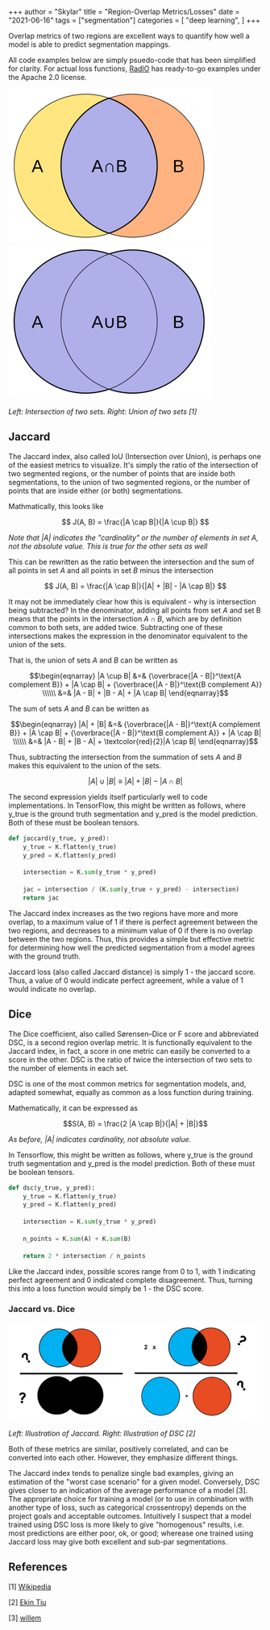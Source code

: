 +++
author = "Skylar"
title = "Region-Overlap Metrics/Losses"
date = "2021-06-16"
tags = ["segmentation"]
categories = [
    "deep learning",
]
+++

Overlap metrics of two regions are excellent ways to quantify how well a model
is able to predict segmentation mappings.

All code examples below are simply psuedo-code that has been simplified for
clarity. For actual loss functions,
[RadIO](https://analysiscenter.github.io/radio/_modules/radio/models/keras/losses.html)
has ready-to-go examples under the Apache 2.0 license.

![intersection](/images/posts/region_loss/set_intersection.png)
![union](/images/posts/region_loss/set_union.png)

*Left: Intersection of two sets. Right: Union of two sets <cite>[1]</cite>*

## Jaccard

The Jaccard index, also called IoU (Intersection over Union), is perhaps one of
the easiest metrics to visualize. It's simply the ratio of the intersection of
two segmented regions, or the number of points that are inside both
segmentations, to the union of two segmented regions, or the number of points
that are inside either (or both) segmentations.

Mathmatically, this looks like

$$ J(A, B) = \frac{|A \cap B|}{|A \cup B|} $$

*Note that $|A|$ indicates the "cardinality" or the number of elements in set
$A$, not the absolute value. This is true for the other sets as well*

This can be rewritten as the ratio between the intersection and the sum of
all points in set $A$ and all points in set $B$ minus the intersection

$$ J(A, B) = \frac{|A \cap B|}{|A| + |B| - |A \cap B|} $$

It may not be immediately clear how this is equivalent - why is intersection
being subtracted? In the denominator, adding all points from set $A$ and set B
means that the points in the intersection $A \cap B$, which are by definition
common to both sets, are added twice. Subtracting one of these intersections
makes the expression in the denominator equivalent to the union of the sets.

That is, the union of sets $A$ and $B$ can be written as

$$\begin{eqnarray}
|A \cup B| &=& {\overbrace{|A - B|}^\text{A complement B}} + |A \cap B| + {\overbrace{|A - B|}^\text{B complement A}} \\\\\\
&=& |A - B| + |B - A| + |A \cap B|
\end{eqnarray}$$

The sum of sets $A$ and $B$ can be written as

$$\begin{eqnarray}
|A| + |B| &=& {\overbrace{|A - B|}^\text{A complement B}} + |A \cap B| + {\overbrace{|A - B|}^\text{B complement A}} + |A \cap B| \\\\\\
&=& |A - B| + |B - A| + \textcolor{red}{2}|A \cap B|
\end{eqnarray}$$

Thus, subtracting the intersection from the summation of sets $A$ and $B$ makes this
equivalent to the union of the sets.

$$|A| \cup |B| \equiv |A| + |B| - |A \cap B|$$

The second expression yields itself particularly well to code implementations.
In TensorFlow, this might be written as follows, where y_true is the ground
truth segmentation and y_pred is the model prediction. Both of these must be
boolean tensors.

```python
def jaccard(y_true, y_pred):
    y_true = K.flatten(y_true)
    y_pred = K.flatten(y_pred)

    intersection = K.sum(y_true * y_pred)

    jac = intersection / (K.sum(y_true + y_pred) - intersection)
    return jac
```

The Jaccard index increases as the two regions have more and more overlap, to
a maximum value of 1 if there is perfect agreement between the two regions, and
decreases to a minimum value of 0 if there is no overlap between the two
regions. Thus, this provides a simple but effective metric for determining how
well the predicted segmentation from a model agrees with the ground truth.

Jaccard loss (also called Jaccard distance) is simply 1 - the jaccard score.
Thus, a value of 0 would indicate perfect agreement, while a value of 1 would
indicate no overlap.

## Dice

The Dice coefficient, also called Sørensen–Dice or F score and abbreviated DSC, is a
second region overlap metric. It is functionally equivalent to the Jaccard
index, in fact, a score in one metric can easily be converted to a score in the
other. DSC is the ratio of twice the intersection of two sets to the number
of elements in each set.

DSC is one of the most common metrics for segmentation models, and, adapted
somewhat, equally as common as a loss function during training.

Mathematically, it can be expressed as

$$S(A, B) = \frac{2 |A \cap B|}{|A| + |B|}$$

*As before, $|A|$ indicates cardinality, not absolute value.*

In Tensorflow, this might be written as follows, where y_true is the ground
truth segmentation and y_pred is the model prediction. Both of these must be
boolean tensors.

```python
def dsc(y_true, y_pred):
    y_true = K.flatten(y_true)
    y_pred = K.flatten(y_pred)

    intersection = K.sum(y_true * y_pred)

    n_points = K.sum(A) + K.sum(B)

    return 2 * intersection / n_points
```

Like the Jaccard index, possible scores range from 0 to 1, with 1 indicating
perfect agreement and 0 indicated complete disagreement. Thus, turning this
into a loss function would simply be 1 - the DSC score.

### Jaccard vs. Dice

![jaccard_or_dice](/images/posts/region_loss/jac_vs_dsc.png)

*Left: Illustration of Jaccard. Right: Illustration of DSC <cite>[2]</cite>*

Both of these metrics are similar, positively correlated, and can be converted
into each other. However, they emphasize different things.

The Jaccard index tends to penalize single bad examples, giving an estimation
of the "worst case scenario" for a given model. Conversely, DSC gives closer
to an indication of the average performance of a model [3]. The appropriate
choice for training a model (or to use in combination with another type of
loss, such as categorical crossentropy) depends on the project goals and
acceptable outcomes. Intuitively I suspect that a model trained using DSC loss is
more likely to give "homogenous" results, i.e. most predictions are either poor,
ok, or good; wherease one trained using Jaccard loss may give both excellent
and sub-par segmentations.


## References

[1] [Wikipedia](https://en.wikipedia.org/wiki/Jaccard_index)

[2] [Ekin Tiu](https://towardsdatascience.com/metrics-to-evaluate-your-semantic-segmentation-model-6bcb99639aa2)

[3] [willem](https://stats.stackexchange.com/a/276144)
